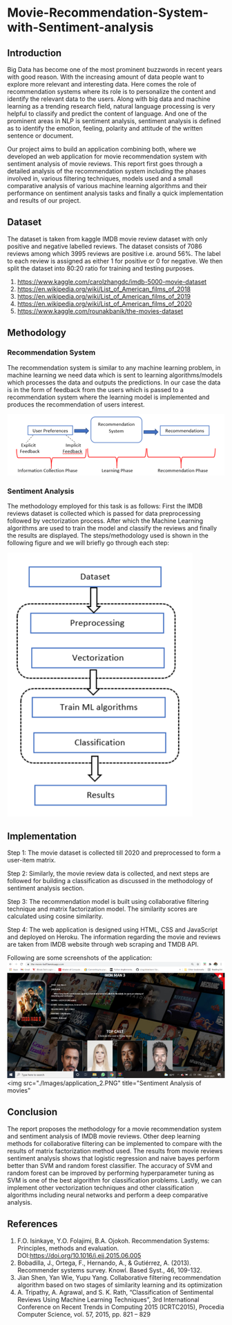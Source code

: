 # Movie-Recommendation-System-with-Sentiment-analysis

## Introduction
Big Data has become one of the most prominent buzzwords in recent years with good reason. With the increasing amount of data people want to explore more relevant and interesting data. Here comes the role of recommendation systems where its role is to personalize the content and identify the relevant data to the users. Along with big data and machine learning as a trending research field, natural language processing is very helpful to classify and predict the content of language. And one of the prominent areas in NLP is sentiment analysis, sentiment analysis is defined as to identify the emotion, feeling, polarity and attitude of the written sentence or
document.

Our project aims to build an application combining both, where we developed an web application for movie recommendation system with sentiment analysis of movie reviews. This report first goes through a detailed analysis of the recommendation system including the phases involved in, various filtering techniques, models used and a small comparative analysis of various machine learning algorithms and their performance on sentiment analysis tasks and finally a quick implementation and results of our project.

## Dataset ##
The dataset is taken from kaggle IMDB movie review dataset with only positive and negative labelled reviews. The dataset consists of 7086 reviews among which 3995 reviews are positive i.e. around 56%. The label to each review is assigned as either 1 for positive or 0 for negative. We then split the dataset into 80:20 ratio for training and testing purposes.

1. https://www.kaggle.com/carolzhangdc/imdb-5000-movie-dataset
2. https://en.wikipedia.org/wiki/List_of_American_films_of_2018
3. https://en.wikipedia.org/wiki/List_of_American_films_of_2019
4. https://en.wikipedia.org/wiki/List_of_American_films_of_2020
5. https://www.kaggle.com/rounakbanik/the-movies-dataset

## Methodology ##
### Recommendation System

The recommendation system is similar to any machine learning problem, in machine learning we need data which is sent to learning algorithms/models which processes the data and outputs the predictions. In our case the data is in the form of feedback from the users which is passed to a recommendation system where the learning model is implemented and produces the recommendation of users interest.

<img src="./Images/recommender_architecture.PNG">

### Sentiment Analysis

The methodology employed for this task is as follows: First the IMDB reviews dataset is collected
which is passed for data preprocessing followed by vectorization process. After which the
Machine Learning algorithms are used to train the model and classify the reviews and finally the
results are displayed.
The steps/methodology used is shown in the following figure and we will briefly go through each
step:

<img src="./Images/sentiment_analysis.PNG">

## Implementation 

Step 1: The movie dataset is collected till 2020 and preprocessed to form a user-item matrix.

Step 2: Similarly, the movie review data is collected, and next steps are followed for building a classification as discussed in the methodology of sentiment analysis section.

Step 3: The recommendation model is built using collaborative filtering technique and matrix factorization model. The similarity scores are calculated using cosine similarity.

Step 4: The web application is designed using HTML, CSS and JavaScript and deployed on Heroku. The information regarding the movie and reviews are taken from IMDB website through web scraping and TMDB API.

Following are some screenshots of the application:
<img src="./Images/application_1.PNG" title="Recommended Movie Details">
<img src="./Images/application_2.PNG" title="Sentiment Analysis of movies"

## Conclusion

The report proposes the methodology for a movie recommendation system and sentiment analysis of IMDB movie reviews. Other deep learning methods for collaborative filtering can be implemented to compare with the results of matrix factorization method used. The results from movie reviews sentiment analysis shows that logistic regression and naive bayes perform better than SVM and random forest classifier. The accuracy of SVM and random forest can be improved by performing hyperparameter tuning as SVM is one of the best algorithm for classification problems. Lastly, we can implement other vectorization techniques and other classification algorithms including neural networks and perform a deep comparative analysis.

## References
1. F.O. Isinkaye, Y.O. Folajimi, B.A. Ojokoh. Recommendation Systems: Principles, methods and evaluation. DOI:https://doi.org/10.1016/j.eij.2015.06.005
2. Bobadilla, J., Ortega, F., Hernando, A., & Gutiérrez, A. (2013). Recommender systems survey. Knowl. Based Syst., 46, 109-132.
3. Jian Shen, Yan Wie, Yupu Yang. Collaborative filtering recommendation algorithm based on two stages of similarity learning and its optimization
4. A. Tripathy, A. Agrawal, and S. K. Rath, “Classification of Sentimental Reviews Using Machine Learning Techniques”, 3rd International Conference on Recent Trends in Computing 2015 (ICRTC2015), Procedia Computer Science, vol. 57, 2015, pp. 821 – 829
